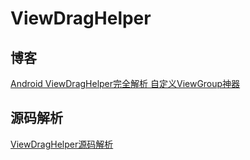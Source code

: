 # ViewDragHelper

## 博客

[Android ViewDragHelper完全解析 自定义ViewGroup神器](https://blog.csdn.net/lmj623565791/article/details/46858663)

## 源码解析

[ViewDragHelper源码解析](https://github.com/LittleFriendsGroup/AndroidSdkSourceAnalysis/blob/master/article/ViewDragHelper源码分析.md)

